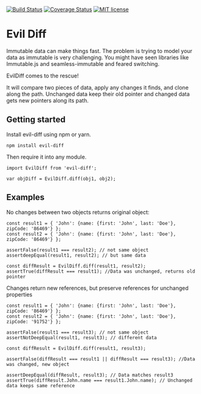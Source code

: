 [![Build Status](https://travis-ci.org/KamranAsif/evil-diff.svg?branch=master)](https://travis-ci.org/KamranAsif/evil-diff.svg?branch=master)
[![Coverage Status](https://coveralls.io/repos/github/KamranAsif/evil-diff/badge.svg?branch=master)](https://coveralls.io/github/KamranAsif/evil-diff?branch=master)
[![MIT license](http://img.shields.io/badge/license-MIT-brightgreen.svg)](http://opensource.org/licenses/MIT)

# Evil Diff

Immutable data can make things fast. The problem is trying to model your data as immutable is very challenging. You might have seen libraries like Immutable.js and seamless-immutable and feared switching. 

EvilDiff comes to the rescue!

It will compare two pieces of data, apply any changes it finds, and clone along the path. Unchanged data keep their old pointer and changed data gets new pointers along its path.

## Getting started

Install evil-diff using npm or yarn.

```
npm install evil-diff
```

Then require it into any module.

```
import EvilDiff from 'evil-diff';

var objDiff = EvilDiff.diff(obj1, obj2);
```

## Examples

No changes between two objects returns original object:

```
const result1 = { 'John': {name: {first: 'John', last: 'Doe'}, zipCode: '86469'} };
const result2 = { 'John': {name: {first: 'John', last: 'Doe'}, zipCode: '86469'} };

assertFalse(result1 === result2); // not same object
assertdeepEqual(result1, result2); // but same data

const diffResult = EvilDiff.diff(result1, result2);
assertTrue(diffResult === result1); //Data was unchanged, returns old pointer
```

Changes return new references, but preserve references for unchanged properties

```
const result1 = { 'John': {name: {first: 'John', last: 'Doe'}, zipCode: '86469'} };
const result2 = { 'John': {name: {first: 'John', last: 'Doe'}, zipCode: '91752'} };

assertFalse(result1 === result3); // not same object
assertNotDeepEqual(result1, result3); // different data

const diffResult = EvilDiff.diff(result1, result3);

assertFalse(diffResult === result1 || diffResult === result3); //Data was changed, new object

assertDeepEqual(diffResult, result3); // Data matches result3
assertTrue(diffResult.John.name === result1.John.name); // Unchanged data keeps same reference
``````
